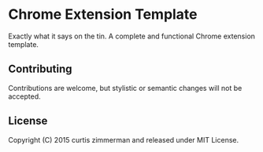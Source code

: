
Chrome Extension Template
=========================

Exactly what it says on the tin. A complete and functional Chrome extension template.

## Contributing

Contributions are welcome, but stylistic or semantic changes will not be accepted.

## License

Copyright (C) 2015 curtis zimmerman and released under MIT License.
